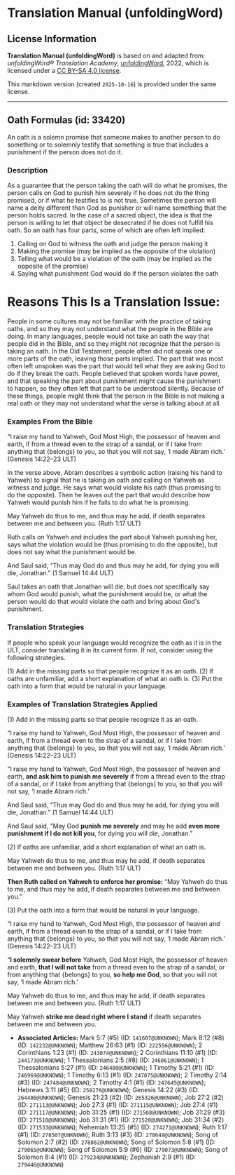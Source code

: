 # Translation Manual (unfoldingWord)

## License Information

**Translation Manual (unfoldingWord)** is based on and adapted from: _unfoldingWord® Translation Academy_, [unfoldingWord](https://unfoldingword.org/utw), 2022, which is licensed under a [CC BY-SA 4.0 license](https://creativecommons.org/licenses/by-sa/4.0/legalcode.en).

This markdown version (created `2025-10-16`) is provided under the same license.



--------------------------------

## Oath Formulas (id: 33420)

An oath is a solemn promise that someone makes to another person to do something or to solemnly testify that something is true that includes a punishment if the person does not do it.

### Description

As a guarantee that the person taking the oath will do what he promises, the person calls on God to punish him severely if he does not do the thing promised, or if what he testifies to is not true. Sometimes the person will name a deity different than God as punisher or will name something that the person holds sacred. In the case of a sacred object, the idea is that the person is willing to let that object be desecrated if he does not fulfill his oath. So an oath has four parts, some of which are often left implied:

1. Calling on God to witness the oath and judge the person making it
2. Making the promise (may be implied as the opposite of the violation)
3. Telling what would be a violation of the oath (may be implied as the opposite of the promise)
4. Saying what punishment God would do if the person violates the oath

Reasons This Is a Translation Issue:
====================================

People in some cultures may not be familiar with the practice of taking oaths, and so they may not understand what the people in the Bible are doing. In many languages, people would not take an oath the way that people did in the Bible, and so they might not recognize that the person is taking an oath. In the Old Testament, people often did not speak one or more parts of the oath, leaving those parts implied. The part that was most often left unspoken was the part that would tell what they are asking God to do if they break the oath. People believed that spoken words have power, and that speaking the part about punishment might cause the punishment to happen, so they often left that part to be understood silently. Because of these things, people might think that the person in the Bible is not making a real oath or they may not understand what the verse is talking about at all.

### Examples From the Bible

“I raise my hand to Yahweh, God Most High, the possessor of heaven and earth, if from a thread even to the strap of a sandal, or if I take from anything that {belongs} to you, so that you will not say, ‘I made Abram rich.’ (Genesis 14:22–23 ULT)

In the verse above, Abram describes a symbolic action (raising his hand to Yahweh) to signal that he is taking an oath and calling on Yahweh as witness and judge. He says what would violate his oath (thus promising to do the opposite). Then he leaves out the part that would describe how Yahweh would punish him if he fails to do what he is promising.

May Yahweh do thus to me, and thus may he add, if death separates between me and between you. (Ruth 1:17 ULT)

Ruth calls on Yahweh and includes the part about Yahweh punishing her, says what the violation would be (thus promising to do the opposite), but does not say what the punishment would be.

And Saul said, “Thus may God do and thus may he add, for dying you will die, Jonathan.” (1 Samuel 14:44 ULT)

Saul takes an oath that Jonathan will die, but does not specifically say whom God would punish, what the punishment would be, or what the person would do that would violate the oath and bring about God's punishment.

### Translation Strategies

If people who speak your language would recognize the oath as it is in the ULT, consider translating it in its current form. If not, consider using the following strategies.

(1\) Add in the missing parts so that people recognize it as an oath. (2\) If oaths are unfamiliar, add a short explanation of what an oath is. (3\) Put the oath into a form that would be natural in your language.

### Examples of Translation Strategies Applied

(1\) Add in the missing parts so that people recognize it as an oath.

“I raise my hand to Yahweh, God Most High, the possessor of heaven and earth, if from a thread even to the strap of a sandal, or if I take from anything that {belongs} to you, so that you will not say, ‘I made Abram rich.’ (Genesis 14:22–23 ULT)

“I raise my hand to Yahweh, God Most High, the possessor of heaven and earth, **and ask him to punish me severely** if from a thread even to the strap of a sandal, or if I take from anything that {belongs} to you, so that you will not say, ‘I made Abram rich.’

And Saul said, “Thus may God do and thus may he add, for dying you will die, Jonathan.” (1 Samuel 14:44 ULT)

And Saul said, “May God **punish me severely** and may he add **even more punishment if I do not kill you**, for dying you will die, Jonathan.”

(2\) If oaths are unfamiliar, add a short explanation of what an oath is.

May Yahweh do thus to me, and thus may he add, if death separates between me and between you. (Ruth 1:17 ULT)

**Then Ruth called on Yahweh to enforce her promise:** “May Yahweh do thus to me, and thus may he add, if death separates between me and between you.”

(3\) Put the oath into a form that would be natural in your language.

“I raise my hand to Yahweh, God Most High, the possessor of heaven and earth, if from a thread even to the strap of a sandal, or if I take from anything that {belongs} to you, so that you will not say, ‘I made Abram rich.’ (Genesis 14:22–23 ULT)

“**I solemnly swear before** Yahweh, God Most High, the possessor of heaven and earth, **that I will not take** from a thread even to the strap of a sandal, or from anything that {belongs} to you, **so help me God**, so that you will not say, ‘I made Abram rich.’

May Yahweh do thus to me, and thus may he add, if death separates between me and between you. (Ruth 1:17 ULT)

May Yahweh **strike me dead right where I stand** if death separates between me and between you.

* **Associated Articles:** Mark 5:7 (#5) (ID: `141607@UNKNOWN`); Mark 8:12 (#8) (ID: `142232@UNKNOWN`); Matthew 26:63 (#1) (ID: `222556@UNKNOWN`); 2 Corinthians 1:23 (#1) (ID: `243074@UNKNOWN`); 2 Corinthians 11:10 (#1) (ID: `244173@UNKNOWN`); 1 Thessalonians 2:5 (#8) (ID: `246061@UNKNOWN`); 1 Thessalonians 5:27 (#1) (ID: `246480@UNKNOWN`); 1 Timothy 5:21 (#1) (ID: `246969@UNKNOWN`); 1 Timothy 6:13 (#1) (ID: `247075@UNKNOWN`); 2 Timothy 2:14 (#3) (ID: `247484@UNKNOWN`); 2 Timothy 4:1 (#1) (ID: `247645@UNKNOWN`); Hebrews 3:11 (#5) (ID: `258276@UNKNOWN`); Genesis 14:22 (#3) (ID: `264486@UNKNOWN`); Genesis 21:23 (#2) (ID: `265326@UNKNOWN`); Job 27:2 (#2) (ID: `271113@UNKNOWN`); Job 27:3 (#1) (ID: `271115@UNKNOWN`); Job 27:4 (#1) (ID: `271117@UNKNOWN`); Job 31:25 (#1) (ID: `271508@UNKNOWN`); Job 31:29 (#3) (ID: `271518@UNKNOWN`); Job 31:31 (#1) (ID: `271520@UNKNOWN`); Job 31:34 (#2) (ID: `271533@UNKNOWN`); Nehemiah 13:25 (#5) (ID: `274271@UNKNOWN`); Ruth 1:17 (#1) (ID: `278507@UNKNOWN`); Ruth 3:13 (#3) (ID: `278649@UNKNOWN`); Song of Solomon 2:7 (#2) (ID: `278862@UNKNOWN`); Song of Solomon 5:8 (#1) (ID: `279065@UNKNOWN`); Song of Solomon 5:9 (#6) (ID: `279073@UNKNOWN`); Song of Solomon 8:4 (#1) (ID: `279234@UNKNOWN`); Zephaniah 2:9 (#1) (ID: `279446@UNKNOWN`)

